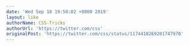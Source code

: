 ```yaml
---
date: 'Wed Sep 18 19:50:02 +0000 2019'
layout: like
authorName: CSS-Tricks
authorUrl: 'https://twitter.com/css'
originalPost: 'https://twitter.com/css/status/1174410269201747970'
---
```

